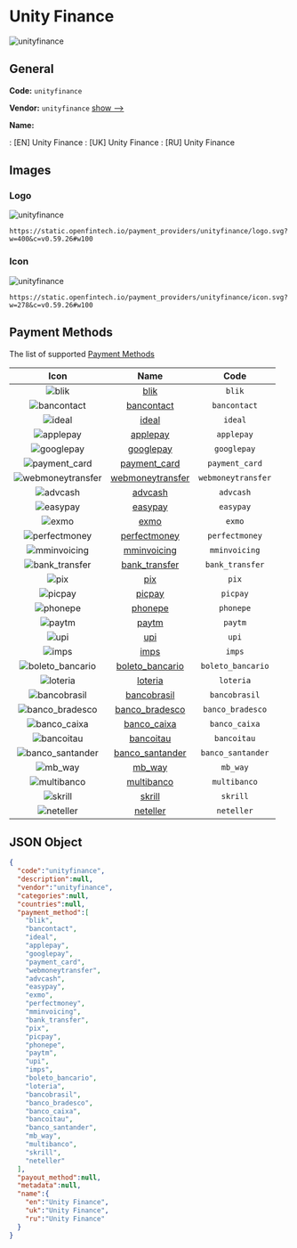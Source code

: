 
# Unity Finance 
![unityfinance](https://static.openfintech.io/payment_providers/unityfinance/logo.svg?w=400&c=v0.59.26#w100)  

## General 
 
**Code:** `unityfinance` 
 
**Vendor:** `unityfinance` [show -->](/vendors/unityfinance/) 
 
**Name:** 
 
:	[EN] Unity Finance 
:	[UK] Unity Finance 
:	[RU] Unity Finance 
 

## Images 

### Logo 
 
![unityfinance](https://static.openfintech.io/payment_providers/unityfinance/logo.svg?w=400&c=v0.59.26#w100)  

```
https://static.openfintech.io/payment_providers/unityfinance/logo.svg?w=400&c=v0.59.26#w100
```  

### Icon 
 
![unityfinance](https://static.openfintech.io/payment_providers/unityfinance/icon.svg?w=278&c=v0.59.26#w100)  

```
https://static.openfintech.io/payment_providers/unityfinance/icon.svg?w=278&c=v0.59.26#w100
```  

## Payment Methods 
 
The list of supported [Payment Methods](/payment-methods/) 

|Icon|Name|Code| 
|:---:|:---:|:---:| 
|![blik](https://static.openfintech.io/payment_methods/blik/icon.png?w=278&c=v0.59.26#w100) |[blik](/payment-methods/blik/)|`blik`| 
|![bancontact](https://static.openfintech.io/payment_methods/bancontact/icon.png?w=278&c=v0.59.26#w100) |[bancontact](/payment-methods/bancontact/)|`bancontact`| 
|![ideal](https://static.openfintech.io/payment_methods/ideal/icon.svg?w=278&c=v0.59.26#w100) |[ideal](/payment-methods/ideal/)|`ideal`| 
|![applepay](https://static.openfintech.io/payment_methods/applepay/icon.svg?w=278&c=v0.59.26#w100) |[applepay](/payment-methods/applepay/)|`applepay`| 
|![googlepay](https://static.openfintech.io/payment_methods/googlepay/icon.svg?w=278&c=v0.59.26#w100) |[googlepay](/payment-methods/googlepay/)|`googlepay`| 
|![payment_card](https://static.openfintech.io/payment_methods/payment_card/icon.svg?w=278&c=v0.59.26#w100) |[payment_card](/payment-methods/payment_card/)|`payment_card`| 
|![webmoneytransfer](https://static.openfintech.io/payment_methods/webmoneytransfer/icon.svg?w=278&c=v0.59.26#w100) |[webmoneytransfer](/payment-methods/webmoneytransfer/)|`webmoneytransfer`| 
|![advcash](https://static.openfintech.io/payment_methods/advcash/icon.svg?w=278&c=v0.59.26#w100) |[advcash](/payment-methods/advcash/)|`advcash`| 
|![easypay](https://static.openfintech.io/payment_methods/easypay/icon.png?w=278&c=v0.59.26#w100) |[easypay](/payment-methods/easypay/)|`easypay`| 
|![exmo](https://static.openfintech.io/payment_methods/exmo/icon.png?w=278&c=v0.59.26#w100) |[exmo](/payment-methods/exmo/)|`exmo`| 
|![perfectmoney](https://static.openfintech.io/payment_methods/perfectmoney/icon.svg?w=278&c=v0.59.26#w100) |[perfectmoney](/payment-methods/perfectmoney/)|`perfectmoney`| 
|![mminvoicing](https://static.openfintech.io/payment_methods/mminvoicing/icon.png?w=278&c=v0.59.26#w100) |[mminvoicing](/payment-methods/mminvoicing/)|`mminvoicing`| 
|![bank_transfer](https://static.openfintech.io/payment_methods/bank_transfer/icon.svg?w=278&c=v0.59.26#w100) |[bank_transfer](/payment-methods/bank_transfer/)|`bank_transfer`| 
|![pix](https://static.openfintech.io/payment_methods/pix/icon.svg?w=278&c=v0.59.26#w100) |[pix](/payment-methods/pix/)|`pix`| 
|![picpay](https://static.openfintech.io/payment_methods/picpay/icon.svg?w=278&c=v0.59.26#w100) |[picpay](/payment-methods/picpay/)|`picpay`| 
|![phonepe](https://static.openfintech.io/payment_methods/phonepe/icon.svg?w=278&c=v0.59.26#w100) |[phonepe](/payment-methods/phonepe/)|`phonepe`| 
|![paytm](https://static.openfintech.io/payment_methods/paytm/icon.svg?w=278&c=v0.59.26#w100) |[paytm](/payment-methods/paytm/)|`paytm`| 
|![upi](https://static.openfintech.io/payment_methods/upi/icon.svg?w=278&c=v0.59.26#w100) |[upi](/payment-methods/upi/)|`upi`| 
|![imps](https://static.openfintech.io/payment_methods/imps/icon.png?w=278&c=v0.59.26#w100) |[imps](/payment-methods/imps/)|`imps`| 
|![boleto_bancario](https://static.openfintech.io/payment_methods/boleto_bancario/icon.png?w=278&c=v0.59.26#w100) |[boleto_bancario](/payment-methods/boleto_bancario/)|`boleto_bancario`| 
|![loteria](https://static.openfintech.io/payment_methods/loteria/icon.png?w=278&c=v0.59.26#w100) |[loteria](/payment-methods/loteria/)|`loteria`| 
|![bancobrasil](https://static.openfintech.io/payment_methods/bancobrasil/icon.png?w=278&c=v0.59.26#w100) |[bancobrasil](/payment-methods/bancobrasil/)|`bancobrasil`| 
|![banco_bradesco](https://static.openfintech.io/payment_methods/banco_bradesco/icon.svg?w=278&c=v0.59.26#w100) |[banco_bradesco](/payment-methods/banco_bradesco/)|`banco_bradesco`| 
|![banco_caixa](https://static.openfintech.io/payment_methods/banco_caixa/icon.svg?w=278&c=v0.59.26#w100) |[banco_caixa](/payment-methods/banco_caixa/)|`banco_caixa`| 
|![bancoitau](https://static.openfintech.io/payment_methods/bancoitau/icon.png?w=278&c=v0.59.26#w100) |[bancoitau](/payment-methods/bancoitau/)|`bancoitau`| 
|![banco_santander](https://static.openfintech.io/payment_methods/banco_santander/icon.png?w=278&c=v0.59.26#w100) |[banco_santander](/payment-methods/banco_santander/)|`banco_santander`| 
|![mb_way](https://static.openfintech.io/payment_methods/mb_way/icon.svg?w=278&c=v0.59.26#w100) |[mb_way](/payment-methods/mb_way/)|`mb_way`| 
|![multibanco](https://static.openfintech.io/payment_methods/multibanco/icon.png?w=278&c=v0.59.26#w100) |[multibanco](/payment-methods/multibanco/)|`multibanco`| 
|![skrill](https://static.openfintech.io/payment_methods/skrill/icon.svg?w=278&c=v0.59.26#w100) |[skrill](/payment-methods/skrill/)|`skrill`| 
|![neteller](https://static.openfintech.io/payment_methods/neteller/icon.png?w=278&c=v0.59.26#w100) |[neteller](/payment-methods/neteller/)|`neteller`| 
 

## JSON Object 

```json
{
  "code":"unityfinance",
  "description":null,
  "vendor":"unityfinance",
  "categories":null,
  "countries":null,
  "payment_method":[
    "blik",
    "bancontact",
    "ideal",
    "applepay",
    "googlepay",
    "payment_card",
    "webmoneytransfer",
    "advcash",
    "easypay",
    "exmo",
    "perfectmoney",
    "mminvoicing",
    "bank_transfer",
    "pix",
    "picpay",
    "phonepe",
    "paytm",
    "upi",
    "imps",
    "boleto_bancario",
    "loteria",
    "bancobrasil",
    "banco_bradesco",
    "banco_caixa",
    "bancoitau",
    "banco_santander",
    "mb_way",
    "multibanco",
    "skrill",
    "neteller"
  ],
  "payout_method":null,
  "metadata":null,
  "name":{
    "en":"Unity Finance",
    "uk":"Unity Finance",
    "ru":"Unity Finance"
  }
}
```  
